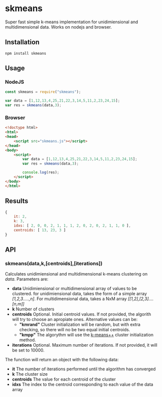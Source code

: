 # skmeans

Super fast simple k-means implementation for unidimiensional and multidimensional data. Works on nodejs and browser.

## Installation
```
npm install skmeans
```

## Usage
### NodeJS
```javascript
const skmeans = require("skmeans");

var data = [1,12,13,4,25,21,22,3,14,5,11,2,23,24,15];
var res = skmeans(data,3);
```

### Browser
```html
<!doctype html>
<html>
<head>
	<script src="skmeans.js"></script>
</head>
<body>
	<script>
		var data = [1,12,13,4,25,21,22,3,14,5,11,2,23,24,15];
		var res = skmeans(data,3);

		console.log(res);
	</script>
</body>
</html>
```

## Results
```javascript
{
	it: 2,
	k: 3,
	idxs: [ 2, 0, 0, 2, 1, 1, 1, 2, 0, 2, 0, 2, 1, 1, 0 ],
	centroids: [ 13, 23, 3 ]
}
```

## API
### skmeans(data,k,[centroids],[iterations])
Calculates unidimiensional and multidimensional k-means clustering on *data*. Parameters are:
* **data** Unidimiensional or multidimensional array of values to be clustered. for unidimiensional data, takes the form of a simple array *[1,2,3.....,n]*. For multidimensional data, takes a
NxM array *[[1,2],[2,3]....[n,m]]*
* **k** Number of clusters
* **centroids** Optional. Initial centroid values. If not provided, the algorith will try to choose an apropiate ones. Alternative values can be:
  * **"kmrand"** Cluster initialization will be random, but with extra checking, so there will no be two equal initial centroids.
  * **"kmpp"** The algorythm will use the [k-means++](https://en.wikipedia.org/wiki/K-means%2B%2B) cluster initialization method.
* **iterations** Optional. Maximum number of iterations. If not provided, it will be set to 10000.

The function will return an object with the following data:
* **it** The number of iterations performed until the algorithm has converged
* **k** The cluster size
* **centroids** The value for each centroid of the cluster
* **idxs** The index to the centroid corresponding to each value of the data array
